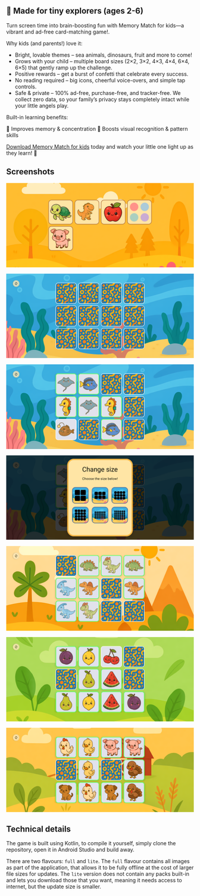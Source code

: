 ## 👶 Made for tiny explorers (ages 2-6)

Turn screen time into brain-boosting fun with Memory Match for kids—a vibrant and ad-free card-matching game!.

Why kids (and parents!) love it:
- Bright, lovable themes – sea animals, dinosaurs, fruit and more to come!
- Grows with your child – multiple board sizes (2×2, 3×2, 4×3, 4×4, 6×4, 6×5) that gently ramp up the challenge.
- Positive rewards – get a burst of confetti that celebrate every success.
- No reading required – big icons, cheerful voice-overs, and simple tap controls.
- Safe & private – 100% ad-free, purchase-free, and tracker-free. We collect zero data, so your family’s privacy stays completely intact while your little angels play.

Built-in learning benefits:

🧠 Improves memory & concentration
🎨 Boosts visual recognition & pattern skills

[Download Memory Match for kids](https://github.com/RikudouSage/KidMemoryGame/releases/latest) today and watch your little one light up as they learn! 🚀

## Screenshots

![](screenshots/01.png)

![](screenshots/02.png)

![](screenshots/03.png)

![](screenshots/04.png)

![](screenshots/05.png)

![](screenshots/06.png)

![](screenshots/07.png)

## Technical details

The game is built using Kotlin, to compile it yourself, simply clone the repository, open it in Android
Studio and build away.

There are two flavours: `full` and `lite`. The `full` flavour contains all images as part of the
application, that allows it to be fully offline at the cost of larger file sizes for updates. The
`lite` version does not contain any packs built-in and lets you download those that you want, meaning
it needs access to internet, but the update size is smaller.
